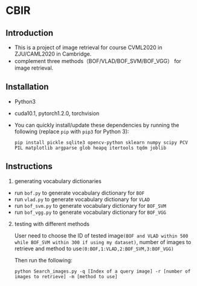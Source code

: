 # CBIR

## Introduction

- This is a project of image retrieval for course CVML2020 in ZJU/CAML2020 in Cambridge.
- complement three methods（BOF/VLAD/BOF_SVM/BOF_VGG） for image retrieval.

## Installation

- Python3

- cuda10.1, pytorch1.2.0, torchvision

- You can quickly install/update these dependencies by running the following (replace `pip` with `pip3` for Python 3):

  ```
  pip install pickle sqlite3 opencv-python sklearn numpy scipy PCV PIL matplotlib argparse glob heapq itertools tqdm joblib
  ```

## Instructions

1. generating vocabulary dictionaries

- run  `bof.py` to generate vocabulary dictionary for `BOF`
- run  `vlad.py` to generate vocabulary dictionary for `VLAD`
- run  `bof_svm.py` to generate vocabulary dictionary for `BOF_SVM`
- run  `bof_vgg.py` to generate vocabulary dictionary for `BOF_VGG`

2. testing with different methods

   User need to choose the ID of tested image`(BOF and VLAD within 500 while BOF_SVM within 300 if using my dataset)`, number of images to retrieve and method to use`(0:BOF,1:VLAD,2:BOF_SVM,3:BOF_VGG)`  

   Then run the following:

   ```
   python Search_images.py -q [Index of a query image] -r [number of images to retrieve] -m [method to use]
   ```



